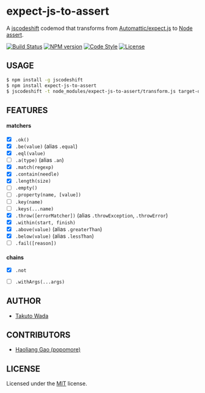 expect-js-to-assert
================================

A [jscodeshift](https://github.com/facebook/jscodeshift) codemod that transforms from [Automattic/expect.js](https://github.com/Automattic/expect.js) to [Node assert](https://nodejs.org/api/assert.html).

[![Build Status][travis-image]][travis-url]
[![NPM version][npm-image]][npm-url]
[![Code Style][style-image]][style-url]
[![License][license-image]][license-url]


USAGE
---------------------------------------

```sh
$ npm install -g jscodeshift
$ npm install expect-js-to-assert
$ jscodeshift -t node_modules/expect-js-to-assert/transform.js target-dir
```


FEATURES
---------------------------------------

#### matchers

- [x] `.ok()`
- [x] `.be(value)` (alias `.equal`)
- [x] `.eql(value)`
- [ ] `.a(type)` (alias `.an`)
- [x] `.match(regexp)`
- [x] `.contain(needle)`
- [x] `.length(size)`
- [ ] `.empty()`
- [ ] `.property(name, [value])`
- [ ] `.key(name)`
- [ ] `.keys(...name)`
- [x] `.throw([errorMatcher])` (alias `.throwException`, `.throwError`)
- [x] `.within(start, finish)`
- [x] `.above(value)` (alias `.greaterThan`)
- [x] `.below(value)` (alias `.lessThan`)
- [ ] `.fail([reason])`

#### chains

- [x] `.not`
- [ ] `.withArgs(...args)`


AUTHOR
---------------------------------------
* [Takuto Wada](https://github.com/twada)


CONTRIBUTORS
---------------------------------------
* [Haoliang Gao (popomore)](https://github.com/popomore)


LICENSE
---------------------------------------
Licensed under the [MIT](https://github.com/twada/expect-js-to-assert/blob/master/LICENSE) license.

[npm-url]: https://npmjs.org/package/expect-js-to-assert
[npm-image]: https://badge.fury.io/js/expect-js-to-assert.svg

[travis-url]: https://travis-ci.org/twada/expect-js-to-assert
[travis-image]: https://secure.travis-ci.org/twada/expect-js-to-assert.svg?branch=master

[license-url]: https://github.com/twada/expect-js-to-assert/blob/master/LICENSE
[license-image]: https://img.shields.io/badge/license-MIT-brightgreen.svg

[style-url]: https://github.com/Flet/semistandard
[style-image]: https://img.shields.io/badge/code%20style-semistandard-brightgreen.svg
